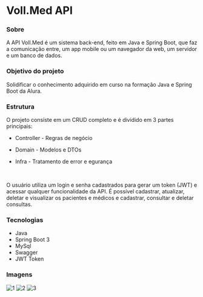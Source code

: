 # Voll.Med API

<h3>Sobre</h3>
<p>A API Voll.Med é um sistema back-end, feito em Java e Spring Boot, que faz a comunicação entre, um app mobile ou um navegador da web, um servidor e um banco de dados.</p>

<h3>Objetivo do projeto</h3>
<p>Solidificar o conhecimento adquirido em curso na formação Java e Spring Boot da Alura.</p>

<h3>Estrutura</h3>
<p>O projeto consiste em um CRUD completo e é dividido em 3 partes principais:</p>
<ul>
<p><li>Controller - Regras de negócio</li>
<p><li>Domain - Modelos e DTOs</li>
<p><li>Infra - Tratamento de error e egurança</li>
</ul>
</br>
<p>O usuário utiliza um login e senha cadastrados para gerar um token (JWT) e acessar qualquer funcionalidade da API.
É possível cadastrar, atualizar, deletar e visualizar os pacientes e médicos e cadastrar, consultar e deletar consultas.</p>

<h3>Tecnologias</h3>
<ul>
<li>Java</li>
<li>Spring Boot 3</li>
<li>MySql</li>
<li>Swagger</li>
<li>JWT Token</li>
</ul>

<h3>Imagens</h3>

![1](https://user-images.githubusercontent.com/106784981/234427874-c5ee7fa4-6269-49b8-b7f3-de128fad4e16.png)
![2](https://user-images.githubusercontent.com/106784981/234427908-8cc5e486-2640-4938-9a13-fe05b32318be.png)
![3](https://user-images.githubusercontent.com/106784981/234427905-d69311f5-c4d6-4e75-b62a-3d24b40b4165.png)
